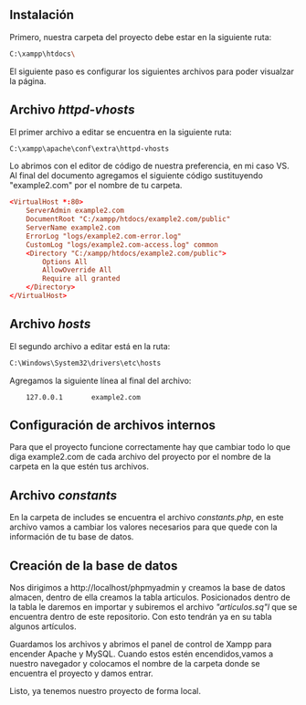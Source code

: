 ## Instalación

Primero, nuestra carpeta del proyecto debe estar en la siguiente ruta:

```bash
C:\xampp\htdocs\
```

El siguiente paso es configurar los siguientes archivos para poder visualzar la página.

## Archivo *httpd-vhosts*

El primer archivo a editar se encuentra en la siguiente ruta:

```bash
C:\xampp\apache\conf\extra\httpd-vhosts
```

Lo abrimos con el editor de código de nuestra preferencia, en mi caso VS.
Al final del documento agregamos el siguiente código sustituyendo "example2.com" por el nombre de tu carpeta.

```conf
<VirtualHost *:80>
    ServerAdmin example2.com
    DocumentRoot "C:/xampp/htdocs/example2.com/public"
    ServerName example2.com
    ErrorLog "logs/example2.com-error.log"
    CustomLog "logs/example2.com-access.log" common
    <Directory "C:/xampp/htdocs/example2.com/public">
        Options All
        AllowOverride All
        Require all granted
    </Directory>
</VirtualHost>
```

## Archivo *hosts*

El segundo archivo a editar está en la ruta:

```bash
C:\Windows\System32\drivers\etc\hosts
```

Agregamos la siguiente línea al final del archivo:

```config
	127.0.0.1       example2.com
``` 

## Configuración de archivos internos

Para que el proyecto funcione correctamente hay que cambiar todo lo que diga example2.com de cada archivo del proyecto por el nombre de la carpeta en la que estén tus archivos.

## Archivo *constants*

En la carpeta de includes se encuentra el archivo *constants.php*, en este archivo vamos a cambiar los valores necesarios para que quede con la información de tu base de datos. 

## Creación de la base de datos
Nos dirigimos a http://localhost/phpmyadmin y creamos la base de datos almacen, dentro de ella creamos la tabla articulos.
Posicionados dentro de la tabla le daremos en importar y subiremos el archivo *"articulos.sq"l* que se encuentra dentro de este repositorio. Con esto tendrán ya en su tabla algunos artículos.

Guardamos los archivos y abrimos el panel de control de Xampp para encender Apache y MySQL.
Cuando estos estén encendidos,vamos a nuestro navegador y colocamos el nombre de la carpeta donde se encuentra el proyecto y damos entrar.

Listo, ya tenemos nuestro proyecto de forma local.

